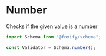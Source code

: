 # Number

Checks if the given value is a number

```typescript
import Schema from "@foxify/schema";

const Validator = Schema.number();
```

